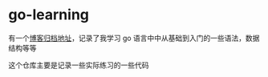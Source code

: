 # go-learning

有一个[博客归档地址](https://opsgo.cn)，记录了我学习 go 语言中中从基础到入门的一些语法，数据结构等等

这个仓库主要是记录一些实际练习的一些代码
